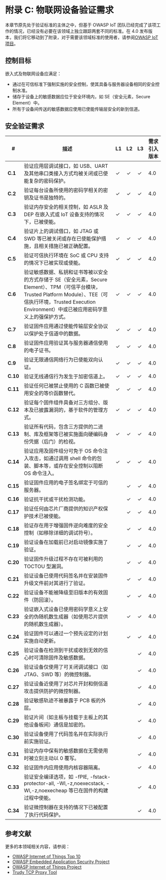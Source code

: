 # 附录 C: 物联网设备验证需求

本章节原先处于验证标准的主体之中，但基于 OWASP IoT 团队已经完成了该项工作的情况，已经没有必要在该领域上独立跟踪两套不同的标准。在 4.0 发布版本，我们将它移动到了附录，对于需要该领域标准的使用者，请参阅[OWASP IoT 项目](https://owasp.org/www-project-internet-of-things/)。

## 控制目标

嵌入式及物联网设备应满足：

* 通过在可信标准下强制实施的安全控制，使其具备与服务器设备相同的安全控制水准。
* 储存于设备上的敏感数据应位于安全环境内，如 SE（安全元素，Secure Element）中。
* 所有于设备间传送的敏感数据应使用已使能传输层安全的新到信道。

## 安全验证需求

| # | 描述 | L1 | L2 | L3 | 需求引入版本 |
| --- | --- | --- | --- | -- | -- |
| **C.1** | 验证应用层调试接口，如 USB、UART 及其他串口类接入方式均被关闭或已使能复杂的密码保护。 | ✓ | ✓ | ✓ | 4.0 |
| **C.2** | 验证每台设备所使用的密码学相关的密钥及证书是独特的。 | ✓ | ✓ | ✓ | 4.0 |
| **C.3** | 验证内存安全的相关控制，如 ASLR 及 DEP 在嵌入式或 IoT 设备支持的情况下，已被使能。 | ✓ | ✓ | ✓ | 4.0 |
| **C.4** | 验证片上的调试借口，如 JTAG 或 SWD 等已被关闭或存在已使能保护措施，且相关措施已被正确配置。 | ✓ | ✓ | ✓ | 4.0 |
| **C.5** | 验证可信执行环境在 SoC 或 CPU 支持的情况下已被实现或使能。 | ✓ | ✓ | ✓ | 4.0 |
| **C.6** | 验证敏感数据、私钥和证书等被以安全的方式存储于 SE（安全元素，Secure Element）、TPM（可信平台模块，Trusted Platform Module）、TEE（可信执行环境，Trusted Execution Environment）中或已被应用密码学意义上的强保护方式。 | ✓ | ✓ | ✓ | 4.0 |
| **C.7** | 验证固件应用通过使能传输层安全协议以保护处于信道中的数据。 | ✓ | ✓ | ✓ | 4.0 |
| **C.8** | 验证固件应用验证其与服务器通信使用的电子证书。 | ✓ | ✓ | ✓ | 4.0 |
| **C.9** | 验证无限通信网络行为已使能双向认证。 | ✓ | ✓ | ✓ | 4.0 |
| **C.10** | 验证无线通信行为发生于加密信道上。  | ✓ | ✓ | ✓ | 4.0 |
| **C.11** | 验证任何已被禁止使用的 C 函数已被使用安全的等价函数替代。 | ✓ | ✓ | ✓ | 4.0 |
| **C.12** | 验证每个固件组件具备对三方组分、版本及已披露漏洞的，基于软件的管理方式。 | ✓ | ✓ | ✓ | 4.0 |
| **C.13** | 验证所有代码，包含三方提供的二进制、库及框架等已被实施面向硬编码身份凭据（后门）的检视。 | ✓ | ✓ | ✓ | 4.0 |
| **C.14** | 验证应用及固件组分可免于 OS 命令注入攻击，如通过调用 shell 命令的包装、脚本等，或存在安全控制以阻断 OS 命令注入。 | ✓ | ✓ | ✓ | 4.0 |
| **C.15** | 验证固件应用的电子签名绑定于可信的服务器。 |  | ✓ | ✓ | 4.0 |
| **C.16** | 验证抗干扰或干扰检测功能。 |  | ✓ | ✓ | 4.0 |
| **C.17** | 验证任何由芯片厂商提供的知识产权保护技术已被使能。 |  | ✓ | ✓ | 4.0 |
| **C.18** | 验证存在用于增强固件逆向难度的安全控制（如移除详细的调试符号）。 |  | ✓ | ✓ | 4.0 |
| **C.19** | 验证设备在加载前已对启动镜像实施了验证。 |  | ✓ | ✓ | 4.0 |
| **C.20** | 验证固件升级过程不存在可被利用的 TOCTOU 型漏洞。 |  | ✓ | ✓ | 4.0 |
| **C.21** | 验证设备已使用代码签名并在安装固件升级文件前对其进行了验证。 |  | ✓ | ✓ | 4.0 |
| **C.22** | 验证设备不能被降级至旧版本的有效固件（防回滚）。 |  | ✓ | ✓ | 4.0 |
| **C.23** | 验证嵌入式设备已使用密码学意义上安全的伪随机数生成器（如使用芯片提供的随机数生成器）。 |  | ✓ | ✓ | 4.0 |
| **C.24** | 验证固件可以通过一个预先设定的计划实施自动更新。 |  | ✓ | ✓ | 4.0 |
| **C.25** | 验证设备在检测到干扰或收到无效的信心时可清除固件及敏感数据。 |  |  | ✓ | 4.0 |
| **C.26** | 验证设备仅使用了可关闭调试接口（如 JTAG、SWD 等）的微控制器。 |  |  | ✓ | 4.0 |
| **C.27** | 验证设备近使用了对芯片开封和侧信道攻击提供防护的微控制器。 |  |  | ✓ | 4.0 |
| **C.28** | 验证敏感轨迹不被暴露于 PCB 板的外层。|  |  | ✓ | 4.0 |
| **C.29** | 验证片间（如主板与挂载于主板上的其他设备板间）通信是加密的。 |  |  | ✓ | 4.0 |
| **C.30** | 验证设备使用了代码签名并在实际执行前实施验证。 |  |  | ✓ | 4.0 |
| **C.31** | 验证内存中保有的敏感数据在无需使用时被立刻主动以 0 覆写。 |  |  | ✓ | 4.0 |
| **C.32** | 验证固件内应用使用内核容器隔离。 |  |  | ✓ | 4.0 |
| **C.33** | 验证安全编译选项，如 -fPIE, -fstack-protector-all, -Wl,-z,noexecstack, -Wl,-z,noexecheap 等已在固件的构建过程中使能。 |  |  | ✓ | 4.0 |
| **C.34** | 验证微控制器在支持的情况下已被配置了执行代码保护。 |  |  | ✓ | 4.0 |

## 参考文献

更多的本领域相关内容，请参阅：

* [OWASP Internet of Things Top 10](https://owasp.org/www-pdf-archive/OWASP-IoT-Top-10-2018-final.pdf)
* [OWASP Embedded Application Security Project](https://owasp.org/www-project-embedded-application-security/)
* [OWASP Internet of Things Project](https://owasp.org/www-project-internet-of-things/)
* [Trudy TCP Proxy Tool](https://github.com/praetorian-inc/trudy)
